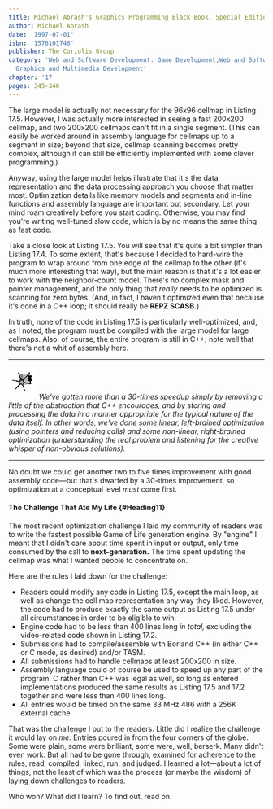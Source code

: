 ```yaml
---
title: Michael Abrash's Graphics Programming Black Book, Special Edition
author: Michael Abrash
date: '1997-07-01'
isbn: '1576101746'
publisher: The Coriolis Group
category: 'Web and Software Development: Game Development,Web and Software Development:
  Graphics and Multimedia Development'
chapter: '17'
pages: 345-346
---
```


The large model is actually not necessary for the 96x96 cellmap in
Listing 17.5. However, I was actually more interested in seeing a fast
200x200 cellmap, and two 200x200 cellmaps can't fit in a single segment.
(This can easily be worked around in assembly language for cellmaps up
to a segment in size; beyond that size, cellmap scanning becomes pretty
complex, although it can still be efficiently implemented with some
clever programming.)

Anyway, using the large model helps illustrate that it's the data
representation and the data processing approach you choose that matter
most. Optimization details like memory models and segments and in-line
functions and assembly language are important but secondary. Let your
mind roam creatively before you start coding. Otherwise, you may find
you're writing well-tuned slow code, which is by no means the same thing
as fast code.

Take a close look at Listing 17.5. You will see that it's quite a bit
simpler than Listing 17.4. To some extent, that's because I decided to
hard-wire the program to wrap around from one edge of the cellmap to the
other (it's much more interesting that way), but the main reason is that
it's a lot easier to work with the neighbor-count model. There's no
complex mask and pointer management, and the only thing that *really*
needs to be optimized is scanning for zero bytes. (And, in fact, I
haven't optimized even that because it's done in a C++ loop; it should
really be **REPZ SCASB.**)

In truth, none of the code in Listing 17.5 is particularly
well-optimized, and, as I noted, the program must be compiled with the
large model for large cellmaps. Also, of course, the entire program is
still in C++; note well that there's not a whit of assembly here.

  ------------------- -----------------------------------------------------------------------------------------------------------------------------------------------------------------------------------------------------------------------------------------------------------------------------------------------------------------------------------------------------------------------------------------------------------------------------------------------------------------------------------
  ![](images/i.jpg)   *We've gotten more than a 30-times speedup simply by removing a little of the abstraction that C++ encourages, and by storing and processing the data in a manner appropriate for the typical nature of the data itself. In other words, we've done some linear, left-brained optimization (using pointers and reducing calls) and some non-linear, right-brained optimization (understanding the real problem and listening for the creative whisper of non-obvious solutions).*
  ------------------- -----------------------------------------------------------------------------------------------------------------------------------------------------------------------------------------------------------------------------------------------------------------------------------------------------------------------------------------------------------------------------------------------------------------------------------------------------------------------------------

No doubt we could get another two to five times improvement with good
assembly code—but that's dwarfed by a 30-times improvement, so
optimization at a conceptual level *must* come first.

#### The Challenge That Ate My Life {#Heading11}

The most recent optimization challenge I laid my community of readers
was to write the fastest possible Game of Life generation engine. By
"engine" I meant that I didn't care about time spent in input or output,
only time consumed by the call to **next-generation.** The time spent
updating the cellmap was what I wanted people to concentrate on.

Here are the rules I laid down for the challenge:

-   Readers could modify any code in Listing 17.5, except the main loop,
    as well as change the cell map representation any way they liked.
    However, the code had to produce exactly the same output as Listing
    17.5 under all circumstances in order to be eligible to win.
-   Engine code had to be less than 400 lines long *in total,* excluding
    the video-related code shown in Listing 17.2.
-   Submissions had to compile/assemble with Borland C++ (in either C++
    or C mode, as desired) and/or TASM.
-   All submissions had to handle cellmaps at least 200x200 in size.
-   Assembly language could of course be used to speed up any part of
    the program. C rather than C++ was legal as well, so long as entered
    implementations produced the same results as Listing 17.5 and 17.2
    together and were less than 400 lines long.
-   All entries would be timed on the same 33 MHz 486 with a 256K
    external cache.

That was the challenge I put to the readers. Little did I realize the
challenge it would lay on *me:* Entries poured in from the four corners
of the globe. Some were plain, some were brilliant, some were, well,
berserk. Many didn't even work. But all had to be gone through, examined
for adherence to the rules, read, compiled, linked, run, and judged. I
learned a lot—about a lot of things, not the least of which was the
process (or maybe the wisdom) of laying down challenges to readers.

Who won? What did I learn? To find out, read on.